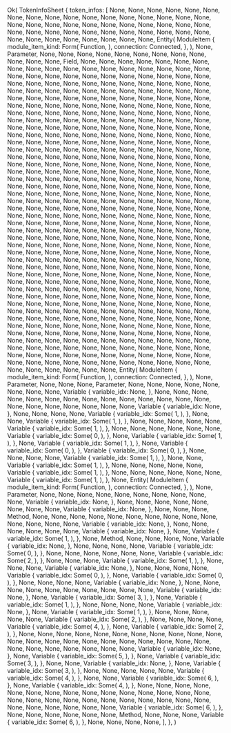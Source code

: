 Ok(
    TokenInfoSheet {
        token_infos: [
            None,
            None,
            None,
            None,
            None,
            None,
            None,
            None,
            None,
            None,
            None,
            None,
            None,
            None,
            None,
            None,
            None,
            None,
            None,
            None,
            None,
            None,
            None,
            None,
            None,
            None,
            None,
            None,
            None,
            None,
            None,
            None,
            None,
            None,
            None,
            None,
            None,
            None,
            None,
            None,
            None,
            None,
            None,
            None,
            None,
            None,
            None,
            Entity(
                ModuleItem {
                    module_item_kind: Form(
                        Function,
                    ),
                    connection: Connected,
                },
            ),
            None,
            Parameter,
            None,
            None,
            None,
            None,
            None,
            None,
            None,
            None,
            None,
            None,
            None,
            None,
            Field,
            None,
            None,
            None,
            None,
            None,
            None,
            None,
            None,
            None,
            None,
            None,
            None,
            None,
            None,
            None,
            None,
            None,
            None,
            None,
            None,
            None,
            None,
            None,
            None,
            None,
            None,
            None,
            None,
            None,
            None,
            None,
            None,
            None,
            None,
            None,
            None,
            None,
            None,
            None,
            None,
            None,
            None,
            None,
            None,
            None,
            None,
            None,
            None,
            None,
            None,
            None,
            None,
            None,
            None,
            None,
            None,
            None,
            None,
            None,
            None,
            None,
            None,
            None,
            None,
            None,
            None,
            None,
            None,
            None,
            None,
            None,
            None,
            None,
            None,
            None,
            None,
            None,
            None,
            None,
            None,
            None,
            None,
            None,
            None,
            None,
            None,
            None,
            None,
            None,
            None,
            None,
            None,
            None,
            None,
            None,
            None,
            None,
            None,
            None,
            None,
            None,
            None,
            None,
            None,
            None,
            None,
            None,
            None,
            None,
            None,
            None,
            None,
            None,
            None,
            None,
            None,
            None,
            None,
            None,
            None,
            None,
            None,
            None,
            None,
            None,
            None,
            None,
            None,
            None,
            None,
            None,
            None,
            None,
            None,
            None,
            None,
            None,
            None,
            None,
            None,
            None,
            None,
            None,
            None,
            None,
            None,
            None,
            None,
            None,
            None,
            None,
            None,
            None,
            None,
            None,
            None,
            None,
            None,
            None,
            None,
            None,
            None,
            None,
            None,
            None,
            None,
            None,
            None,
            None,
            None,
            None,
            None,
            None,
            None,
            None,
            None,
            None,
            None,
            None,
            None,
            None,
            None,
            None,
            None,
            None,
            None,
            None,
            None,
            None,
            None,
            None,
            None,
            None,
            None,
            None,
            None,
            None,
            None,
            None,
            None,
            None,
            None,
            None,
            None,
            None,
            None,
            None,
            None,
            None,
            None,
            None,
            None,
            None,
            None,
            None,
            None,
            None,
            None,
            None,
            None,
            None,
            None,
            None,
            None,
            None,
            None,
            None,
            None,
            None,
            None,
            None,
            None,
            None,
            None,
            None,
            None,
            None,
            None,
            None,
            None,
            None,
            None,
            None,
            None,
            None,
            None,
            None,
            None,
            None,
            None,
            None,
            None,
            None,
            None,
            None,
            None,
            None,
            None,
            None,
            None,
            None,
            None,
            None,
            None,
            None,
            None,
            None,
            None,
            None,
            None,
            None,
            None,
            None,
            None,
            None,
            None,
            None,
            None,
            None,
            None,
            None,
            None,
            None,
            None,
            None,
            None,
            None,
            None,
            None,
            None,
            None,
            None,
            None,
            None,
            None,
            None,
            None,
            None,
            None,
            None,
            None,
            None,
            None,
            None,
            None,
            None,
            None,
            None,
            None,
            None,
            None,
            None,
            None,
            None,
            None,
            None,
            None,
            None,
            None,
            None,
            None,
            None,
            None,
            None,
            None,
            None,
            None,
            None,
            None,
            None,
            None,
            None,
            None,
            None,
            None,
            None,
            None,
            None,
            None,
            None,
            None,
            None,
            None,
            None,
            None,
            None,
            None,
            None,
            None,
            None,
            None,
            None,
            None,
            None,
            None,
            None,
            None,
            None,
            None,
            None,
            None,
            None,
            None,
            None,
            None,
            None,
            None,
            None,
            None,
            None,
            None,
            None,
            None,
            None,
            None,
            None,
            None,
            None,
            None,
            None,
            None,
            None,
            None,
            None,
            None,
            None,
            None,
            None,
            None,
            None,
            None,
            None,
            None,
            None,
            None,
            None,
            None,
            None,
            None,
            None,
            None,
            None,
            None,
            None,
            None,
            None,
            None,
            None,
            None,
            None,
            None,
            None,
            None,
            None,
            None,
            None,
            None,
            None,
            None,
            None,
            None,
            None,
            None,
            None,
            None,
            None,
            None,
            None,
            None,
            None,
            None,
            None,
            None,
            None,
            None,
            None,
            None,
            None,
            None,
            None,
            None,
            None,
            None,
            None,
            None,
            None,
            None,
            None,
            None,
            None,
            None,
            None,
            None,
            None,
            None,
            None,
            None,
            None,
            None,
            None,
            None,
            None,
            None,
            None,
            Entity(
                ModuleItem {
                    module_item_kind: Form(
                        Function,
                    ),
                    connection: Connected,
                },
            ),
            None,
            Parameter,
            None,
            None,
            None,
            Parameter,
            None,
            None,
            None,
            None,
            None,
            None,
            None,
            None,
            Variable {
                variable_idx: None,
            },
            None,
            None,
            None,
            None,
            None,
            None,
            None,
            None,
            None,
            None,
            None,
            None,
            None,
            None,
            None,
            None,
            None,
            None,
            None,
            None,
            None,
            Variable {
                variable_idx: None,
            },
            None,
            None,
            None,
            None,
            Variable {
                variable_idx: Some(
                    1,
                ),
            },
            None,
            None,
            Variable {
                variable_idx: Some(
                    1,
                ),
            },
            None,
            None,
            None,
            None,
            None,
            Variable {
                variable_idx: Some(
                    1,
                ),
            },
            None,
            None,
            None,
            None,
            None,
            None,
            Variable {
                variable_idx: Some(
                    0,
                ),
            },
            None,
            Variable {
                variable_idx: Some(
                    1,
                ),
            },
            None,
            Variable {
                variable_idx: Some(
                    1,
                ),
            },
            None,
            Variable {
                variable_idx: Some(
                    0,
                ),
            },
            Variable {
                variable_idx: Some(
                    0,
                ),
            },
            None,
            None,
            None,
            None,
            Variable {
                variable_idx: Some(
                    1,
                ),
            },
            None,
            None,
            Variable {
                variable_idx: Some(
                    1,
                ),
            },
            None,
            None,
            None,
            None,
            None,
            Variable {
                variable_idx: Some(
                    1,
                ),
            },
            None,
            None,
            None,
            None,
            None,
            None,
            Variable {
                variable_idx: Some(
                    1,
                ),
            },
            None,
            Entity(
                ModuleItem {
                    module_item_kind: Form(
                        Function,
                    ),
                    connection: Connected,
                },
            ),
            None,
            Parameter,
            None,
            None,
            None,
            None,
            None,
            None,
            None,
            None,
            None,
            None,
            Variable {
                variable_idx: None,
            },
            None,
            None,
            None,
            None,
            None,
            None,
            None,
            None,
            Variable {
                variable_idx: None,
            },
            None,
            None,
            None,
            Method,
            None,
            None,
            None,
            None,
            None,
            None,
            None,
            None,
            None,
            None,
            None,
            None,
            None,
            None,
            Variable {
                variable_idx: None,
            },
            None,
            None,
            None,
            None,
            None,
            None,
            Variable {
                variable_idx: None,
            },
            None,
            Variable {
                variable_idx: Some(
                    1,
                ),
            },
            None,
            Method,
            None,
            None,
            None,
            None,
            Variable {
                variable_idx: None,
            },
            None,
            None,
            None,
            None,
            Variable {
                variable_idx: Some(
                    0,
                ),
            },
            None,
            None,
            None,
            None,
            None,
            None,
            Variable {
                variable_idx: Some(
                    2,
                ),
            },
            None,
            None,
            None,
            Variable {
                variable_idx: Some(
                    1,
                ),
            },
            None,
            None,
            None,
            Variable {
                variable_idx: None,
            },
            None,
            None,
            None,
            None,
            Variable {
                variable_idx: Some(
                    0,
                ),
            },
            None,
            Variable {
                variable_idx: Some(
                    0,
                ),
            },
            None,
            None,
            None,
            None,
            Variable {
                variable_idx: None,
            },
            None,
            None,
            None,
            None,
            None,
            None,
            None,
            None,
            None,
            None,
            Variable {
                variable_idx: None,
            },
            None,
            Variable {
                variable_idx: Some(
                    3,
                ),
            },
            None,
            Variable {
                variable_idx: Some(
                    1,
                ),
            },
            None,
            None,
            None,
            None,
            Variable {
                variable_idx: None,
            },
            None,
            Variable {
                variable_idx: Some(
                    1,
                ),
            },
            None,
            None,
            None,
            None,
            None,
            Variable {
                variable_idx: Some(
                    2,
                ),
            },
            None,
            None,
            None,
            None,
            Variable {
                variable_idx: Some(
                    4,
                ),
            },
            None,
            Variable {
                variable_idx: Some(
                    2,
                ),
            },
            None,
            None,
            None,
            None,
            None,
            None,
            None,
            None,
            None,
            None,
            None,
            None,
            None,
            None,
            None,
            None,
            None,
            None,
            None,
            None,
            None,
            None,
            None,
            None,
            None,
            None,
            None,
            None,
            None,
            Variable {
                variable_idx: None,
            },
            None,
            Variable {
                variable_idx: Some(
                    5,
                ),
            },
            None,
            Variable {
                variable_idx: Some(
                    3,
                ),
            },
            None,
            None,
            Variable {
                variable_idx: None,
            },
            None,
            Variable {
                variable_idx: Some(
                    3,
                ),
            },
            None,
            None,
            None,
            None,
            None,
            Variable {
                variable_idx: Some(
                    4,
                ),
            },
            None,
            None,
            Variable {
                variable_idx: Some(
                    6,
                ),
            },
            None,
            Variable {
                variable_idx: Some(
                    4,
                ),
            },
            None,
            None,
            None,
            None,
            None,
            None,
            None,
            None,
            None,
            None,
            None,
            None,
            None,
            None,
            None,
            None,
            None,
            None,
            None,
            None,
            None,
            None,
            None,
            None,
            None,
            None,
            None,
            None,
            None,
            None,
            None,
            None,
            Variable {
                variable_idx: Some(
                    6,
                ),
            },
            None,
            None,
            None,
            None,
            None,
            None,
            Method,
            None,
            None,
            None,
            Variable {
                variable_idx: Some(
                    6,
                ),
            },
            None,
            None,
            None,
            None,
        ],
    },
)